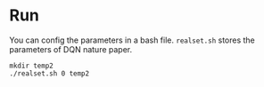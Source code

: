 # Run
You can config the parameters in a bash file. `realset.sh` stores the parameters of DQN nature paper.
```
mkdir temp2
./realset.sh 0 temp2
```